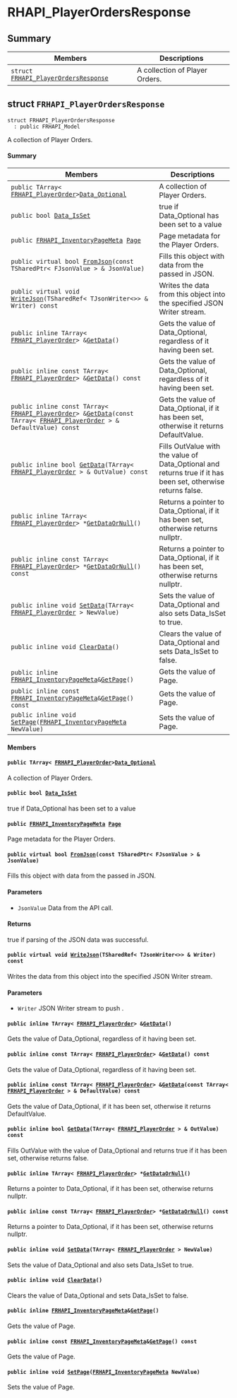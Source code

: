 # RHAPI_PlayerOrdersResponse <a id="group__RHAPI__PlayerOrdersResponse"></a>

## Summary

 Members                        | Descriptions                                
--------------------------------|---------------------------------------------
`struct `[`FRHAPI_PlayerOrdersResponse`](#structFRHAPI__PlayerOrdersResponse) | A collection of Player Orders.

## struct `FRHAPI_PlayerOrdersResponse` <a id="structFRHAPI__PlayerOrdersResponse"></a>

```
struct FRHAPI_PlayerOrdersResponse
  : public FRHAPI_Model
```

A collection of Player Orders.

#### Summary

 Members                        | Descriptions                                
--------------------------------|---------------------------------------------
`public TArray< `[`FRHAPI_PlayerOrder`](RHAPI_PlayerOrder.md#structFRHAPI__PlayerOrder)` > `[`Data_Optional`](#structFRHAPI__PlayerOrdersResponse_1a9b5ab0f08df600c223c5be96df84401d) | A collection of Player Orders.
`public bool `[`Data_IsSet`](#structFRHAPI__PlayerOrdersResponse_1a53ee2928956e233c882bcc3352ae89ac) | true if Data_Optional has been set to a value
`public `[`FRHAPI_InventoryPageMeta`](RHAPI_InventoryPageMeta.md#structFRHAPI__InventoryPageMeta)` `[`Page`](#structFRHAPI__PlayerOrdersResponse_1a8a09919a81cb7fba37cf1166d9b60f2a) | Page metadata for the Player Orders.
`public virtual bool `[`FromJson`](#structFRHAPI__PlayerOrdersResponse_1a418f61fd5f024d525d0da70fc2d59a49)`(const TSharedPtr< FJsonValue > & JsonValue)` | Fills this object with data from the passed in JSON.
`public virtual void `[`WriteJson`](#structFRHAPI__PlayerOrdersResponse_1a8555587cb327c4845ebd18ab880527e5)`(TSharedRef< TJsonWriter<>> & Writer) const` | Writes the data from this object into the specified JSON Writer stream.
`public inline TArray< `[`FRHAPI_PlayerOrder`](RHAPI_PlayerOrder.md#structFRHAPI__PlayerOrder)` > & `[`GetData`](#structFRHAPI__PlayerOrdersResponse_1ad76e699d2da7462a33fe3366e3d6e6a6)`()` | Gets the value of Data_Optional, regardless of it having been set.
`public inline const TArray< `[`FRHAPI_PlayerOrder`](RHAPI_PlayerOrder.md#structFRHAPI__PlayerOrder)` > & `[`GetData`](#structFRHAPI__PlayerOrdersResponse_1aa0ce4977b6a8afa0b638726a94dcd3b0)`() const` | Gets the value of Data_Optional, regardless of it having been set.
`public inline const TArray< `[`FRHAPI_PlayerOrder`](RHAPI_PlayerOrder.md#structFRHAPI__PlayerOrder)` > & `[`GetData`](#structFRHAPI__PlayerOrdersResponse_1aaaee20124fe860f9661d8f2fe31f0727)`(const TArray< `[`FRHAPI_PlayerOrder`](RHAPI_PlayerOrder.md#structFRHAPI__PlayerOrder)` > & DefaultValue) const` | Gets the value of Data_Optional, if it has been set, otherwise it returns DefaultValue.
`public inline bool `[`GetData`](#structFRHAPI__PlayerOrdersResponse_1a90d4b437c35f15baf0d835b7cd43c4d5)`(TArray< `[`FRHAPI_PlayerOrder`](RHAPI_PlayerOrder.md#structFRHAPI__PlayerOrder)` > & OutValue) const` | Fills OutValue with the value of Data_Optional and returns true if it has been set, otherwise returns false.
`public inline TArray< `[`FRHAPI_PlayerOrder`](RHAPI_PlayerOrder.md#structFRHAPI__PlayerOrder)` > * `[`GetDataOrNull`](#structFRHAPI__PlayerOrdersResponse_1a02137244a73038499960c97d08e715dd)`()` | Returns a pointer to Data_Optional, if it has been set, otherwise returns nullptr.
`public inline const TArray< `[`FRHAPI_PlayerOrder`](RHAPI_PlayerOrder.md#structFRHAPI__PlayerOrder)` > * `[`GetDataOrNull`](#structFRHAPI__PlayerOrdersResponse_1aaa57c08fd59616f7d7f2a75d55f88436)`() const` | Returns a pointer to Data_Optional, if it has been set, otherwise returns nullptr.
`public inline void `[`SetData`](#structFRHAPI__PlayerOrdersResponse_1a0bdc148248e6ff73e014b9ad2f6beec9)`(TArray< `[`FRHAPI_PlayerOrder`](RHAPI_PlayerOrder.md#structFRHAPI__PlayerOrder)` > NewValue)` | Sets the value of Data_Optional and also sets Data_IsSet to true.
`public inline void `[`ClearData`](#structFRHAPI__PlayerOrdersResponse_1ad6f65b52067db43d4ee56fcd0c3154be)`()` | Clears the value of Data_Optional and sets Data_IsSet to false.
`public inline `[`FRHAPI_InventoryPageMeta`](RHAPI_InventoryPageMeta.md#structFRHAPI__InventoryPageMeta)` & `[`GetPage`](#structFRHAPI__PlayerOrdersResponse_1a5bd79d7fe6f3248e6a235f109240bb05)`()` | Gets the value of Page.
`public inline const `[`FRHAPI_InventoryPageMeta`](RHAPI_InventoryPageMeta.md#structFRHAPI__InventoryPageMeta)` & `[`GetPage`](#structFRHAPI__PlayerOrdersResponse_1a163356eaae70f3de59d40dfa53c6d282)`() const` | Gets the value of Page.
`public inline void `[`SetPage`](#structFRHAPI__PlayerOrdersResponse_1ad6ebd309447418e0da39b0689bcc5116)`(`[`FRHAPI_InventoryPageMeta`](RHAPI_InventoryPageMeta.md#structFRHAPI__InventoryPageMeta)` NewValue)` | Sets the value of Page.

#### Members

#### `public TArray< `[`FRHAPI_PlayerOrder`](RHAPI_PlayerOrder.md#structFRHAPI__PlayerOrder)` > `[`Data_Optional`](#structFRHAPI__PlayerOrdersResponse_1a9b5ab0f08df600c223c5be96df84401d) <a id="structFRHAPI__PlayerOrdersResponse_1a9b5ab0f08df600c223c5be96df84401d"></a>

A collection of Player Orders.

#### `public bool `[`Data_IsSet`](#structFRHAPI__PlayerOrdersResponse_1a53ee2928956e233c882bcc3352ae89ac) <a id="structFRHAPI__PlayerOrdersResponse_1a53ee2928956e233c882bcc3352ae89ac"></a>

true if Data_Optional has been set to a value

#### `public `[`FRHAPI_InventoryPageMeta`](RHAPI_InventoryPageMeta.md#structFRHAPI__InventoryPageMeta)` `[`Page`](#structFRHAPI__PlayerOrdersResponse_1a8a09919a81cb7fba37cf1166d9b60f2a) <a id="structFRHAPI__PlayerOrdersResponse_1a8a09919a81cb7fba37cf1166d9b60f2a"></a>

Page metadata for the Player Orders.

#### `public virtual bool `[`FromJson`](#structFRHAPI__PlayerOrdersResponse_1a418f61fd5f024d525d0da70fc2d59a49)`(const TSharedPtr< FJsonValue > & JsonValue)` <a id="structFRHAPI__PlayerOrdersResponse_1a418f61fd5f024d525d0da70fc2d59a49"></a>

Fills this object with data from the passed in JSON.

#### Parameters
* `JsonValue` Data from the API call.

#### Returns
true if parsing of the JSON data was successful.

#### `public virtual void `[`WriteJson`](#structFRHAPI__PlayerOrdersResponse_1a8555587cb327c4845ebd18ab880527e5)`(TSharedRef< TJsonWriter<>> & Writer) const` <a id="structFRHAPI__PlayerOrdersResponse_1a8555587cb327c4845ebd18ab880527e5"></a>

Writes the data from this object into the specified JSON Writer stream.

#### Parameters
* `Writer` JSON Writer stream to push .

#### `public inline TArray< `[`FRHAPI_PlayerOrder`](RHAPI_PlayerOrder.md#structFRHAPI__PlayerOrder)` > & `[`GetData`](#structFRHAPI__PlayerOrdersResponse_1ad76e699d2da7462a33fe3366e3d6e6a6)`()` <a id="structFRHAPI__PlayerOrdersResponse_1ad76e699d2da7462a33fe3366e3d6e6a6"></a>

Gets the value of Data_Optional, regardless of it having been set.

#### `public inline const TArray< `[`FRHAPI_PlayerOrder`](RHAPI_PlayerOrder.md#structFRHAPI__PlayerOrder)` > & `[`GetData`](#structFRHAPI__PlayerOrdersResponse_1aa0ce4977b6a8afa0b638726a94dcd3b0)`() const` <a id="structFRHAPI__PlayerOrdersResponse_1aa0ce4977b6a8afa0b638726a94dcd3b0"></a>

Gets the value of Data_Optional, regardless of it having been set.

#### `public inline const TArray< `[`FRHAPI_PlayerOrder`](RHAPI_PlayerOrder.md#structFRHAPI__PlayerOrder)` > & `[`GetData`](#structFRHAPI__PlayerOrdersResponse_1aaaee20124fe860f9661d8f2fe31f0727)`(const TArray< `[`FRHAPI_PlayerOrder`](RHAPI_PlayerOrder.md#structFRHAPI__PlayerOrder)` > & DefaultValue) const` <a id="structFRHAPI__PlayerOrdersResponse_1aaaee20124fe860f9661d8f2fe31f0727"></a>

Gets the value of Data_Optional, if it has been set, otherwise it returns DefaultValue.

#### `public inline bool `[`GetData`](#structFRHAPI__PlayerOrdersResponse_1a90d4b437c35f15baf0d835b7cd43c4d5)`(TArray< `[`FRHAPI_PlayerOrder`](RHAPI_PlayerOrder.md#structFRHAPI__PlayerOrder)` > & OutValue) const` <a id="structFRHAPI__PlayerOrdersResponse_1a90d4b437c35f15baf0d835b7cd43c4d5"></a>

Fills OutValue with the value of Data_Optional and returns true if it has been set, otherwise returns false.

#### `public inline TArray< `[`FRHAPI_PlayerOrder`](RHAPI_PlayerOrder.md#structFRHAPI__PlayerOrder)` > * `[`GetDataOrNull`](#structFRHAPI__PlayerOrdersResponse_1a02137244a73038499960c97d08e715dd)`()` <a id="structFRHAPI__PlayerOrdersResponse_1a02137244a73038499960c97d08e715dd"></a>

Returns a pointer to Data_Optional, if it has been set, otherwise returns nullptr.

#### `public inline const TArray< `[`FRHAPI_PlayerOrder`](RHAPI_PlayerOrder.md#structFRHAPI__PlayerOrder)` > * `[`GetDataOrNull`](#structFRHAPI__PlayerOrdersResponse_1aaa57c08fd59616f7d7f2a75d55f88436)`() const` <a id="structFRHAPI__PlayerOrdersResponse_1aaa57c08fd59616f7d7f2a75d55f88436"></a>

Returns a pointer to Data_Optional, if it has been set, otherwise returns nullptr.

#### `public inline void `[`SetData`](#structFRHAPI__PlayerOrdersResponse_1a0bdc148248e6ff73e014b9ad2f6beec9)`(TArray< `[`FRHAPI_PlayerOrder`](RHAPI_PlayerOrder.md#structFRHAPI__PlayerOrder)` > NewValue)` <a id="structFRHAPI__PlayerOrdersResponse_1a0bdc148248e6ff73e014b9ad2f6beec9"></a>

Sets the value of Data_Optional and also sets Data_IsSet to true.

#### `public inline void `[`ClearData`](#structFRHAPI__PlayerOrdersResponse_1ad6f65b52067db43d4ee56fcd0c3154be)`()` <a id="structFRHAPI__PlayerOrdersResponse_1ad6f65b52067db43d4ee56fcd0c3154be"></a>

Clears the value of Data_Optional and sets Data_IsSet to false.

#### `public inline `[`FRHAPI_InventoryPageMeta`](RHAPI_InventoryPageMeta.md#structFRHAPI__InventoryPageMeta)` & `[`GetPage`](#structFRHAPI__PlayerOrdersResponse_1a5bd79d7fe6f3248e6a235f109240bb05)`()` <a id="structFRHAPI__PlayerOrdersResponse_1a5bd79d7fe6f3248e6a235f109240bb05"></a>

Gets the value of Page.

#### `public inline const `[`FRHAPI_InventoryPageMeta`](RHAPI_InventoryPageMeta.md#structFRHAPI__InventoryPageMeta)` & `[`GetPage`](#structFRHAPI__PlayerOrdersResponse_1a163356eaae70f3de59d40dfa53c6d282)`() const` <a id="structFRHAPI__PlayerOrdersResponse_1a163356eaae70f3de59d40dfa53c6d282"></a>

Gets the value of Page.

#### `public inline void `[`SetPage`](#structFRHAPI__PlayerOrdersResponse_1ad6ebd309447418e0da39b0689bcc5116)`(`[`FRHAPI_InventoryPageMeta`](RHAPI_InventoryPageMeta.md#structFRHAPI__InventoryPageMeta)` NewValue)` <a id="structFRHAPI__PlayerOrdersResponse_1ad6ebd309447418e0da39b0689bcc5116"></a>

Sets the value of Page.

